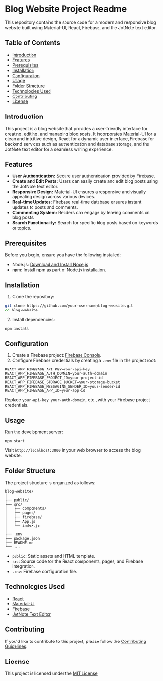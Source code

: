 # Blog Website Project Readme

This repository contains the source code for a modern and responsive blog website built using Material-UI, React, Firebase, and the JotNote text editor.

## Table of Contents

- [Introduction](#introduction)
- [Features](#features)
- [Prerequisites](#prerequisites)
- [Installation](#installation)
- [Configuration](#configuration)
- [Usage](#usage)
- [Folder Structure](#folder-structure)
- [Technologies Used](#technologies-used)
- [Contributing](#contributing)
- [License](#license)

## Introduction

This project is a blog website that provides a user-friendly interface for creating, editing, and managing blog posts. It incorporates Material-UI for a clean and intuitive design, React for a dynamic user interface, Firebase for backend services such as authentication and database storage, and the JotNote text editor for a seamless writing experience.

## Features

- **User Authentication:** Secure user authentication provided by Firebase.
- **Create and Edit Posts:** Users can easily create and edit blog posts using the JotNote text editor.
- **Responsive Design:** Material-UI ensures a responsive and visually appealing design across various devices.
- **Real-time Updates:** Firebase real-time database ensures instant updates to posts and comments.
- **Commenting System:** Readers can engage by leaving comments on blog posts.
- **Search Functionality:** Search for specific blog posts based on keywords or topics.

## Prerequisites

Before you begin, ensure you have the following installed:

- Node.js: [Download and Install Node.js](https://nodejs.org/)
- npm: Install npm as part of Node.js installation.

## Installation

1. Clone the repository:

```bash
git clone https://github.com/your-username/blog-website.git
cd blog-website
```

2. Install dependencies:

```bash
npm install
```

## Configuration

1. Create a Firebase project: [Firebase Console](https://console.firebase.google.com/).
2. Configure Firebase credentials by creating a `.env` file in the project root:

```env
REACT_APP_FIREBASE_API_KEY=your-api-key
REACT_APP_FIREBASE_AUTH_DOMAIN=your-auth-domain
REACT_APP_FIREBASE_PROJECT_ID=your-project-id
REACT_APP_FIREBASE_STORAGE_BUCKET=your-storage-bucket
REACT_APP_FIREBASE_MESSAGING_SENDER_ID=your-sender-id
REACT_APP_FIREBASE_APP_ID=your-app-id
```

Replace `your-api-key`, `your-auth-domain`, etc., with your Firebase project credentials.

## Usage

Run the development server:

```bash
npm start
```

Visit `http://localhost:3000` in your web browser to access the blog website.

## Folder Structure

The project structure is organized as follows:

```
blog-website/
│
├── public/
├── src/
│   ├── components/
│   ├── pages/
│   ├── firebase/
│   ├── App.js
│   └── index.js
│
├── .env
├── package.json
├── README.md
└── ...
```

- `public`: Static assets and HTML template.
- `src`: Source code for the React components, pages, and Firebase integration.
- `.env`: Firebase configuration file.

## Technologies Used

- [React](https://reactjs.org/)
- [Material-UI](https://material-ui.com/)
- [Firebase](https://firebase.google.com/)
- [JotNote Text Editor](https://example.com/jotnote)

## Contributing

If you'd like to contribute to this project, please follow the [Contributing Guidelines](CONTRIBUTING.md).

## License

This project is licensed under the [MIT License](LICENSE).